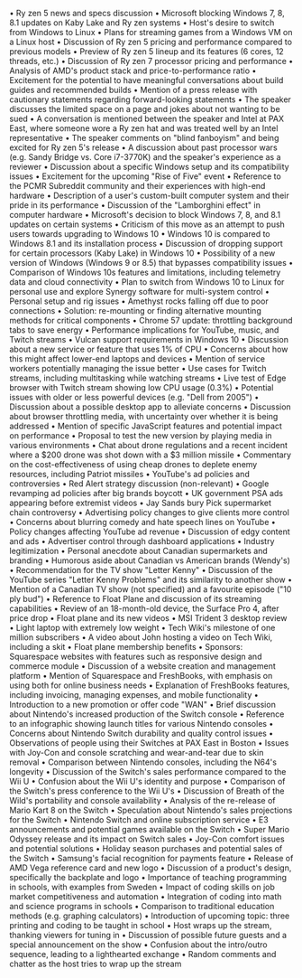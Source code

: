 • Ry zen 5 news and specs discussion
• Microsoft blocking Windows 7, 8, 8.1 updates on Kaby Lake and Ry zen systems
• Host's desire to switch from Windows to Linux
• Plans for streaming games from a Windows VM on a Linux host
• Discussion of Ry zen 5 pricing and performance compared to previous models
• Preview of Ry zen 5 lineup and its features (6 cores, 12 threads, etc.)
• Discussion of Ry zen 7 processor pricing and performance
• Analysis of AMD's product stack and price-to-performance ratio
• Excitement for the potential to have meaningful conversations about build guides and recommended builds
• Mention of a press release with cautionary statements regarding forward-looking statements
• The speaker discusses the limited space on a page and jokes about not wanting to be sued
• A conversation is mentioned between the speaker and Intel at PAX East, where someone wore a Ry zen hat and was treated well by an Intel representative
• The speaker comments on "blind fanboyism" and being excited for Ry zen 5's release
• A discussion about past processor wars (e.g. Sandy Bridge vs. Core i7-3770K) and the speaker's experience as a reviewer
• Discussion about a specific Windows setup and its compatibility issues
• Excitement for the upcoming "Rise of Five" event
• Reference to the PCMR Subreddit community and their experiences with high-end hardware
• Description of a user's custom-built computer system and their pride in its performance
• Discussion of the "Lamborghini effect" in computer hardware
• Microsoft's decision to block Windows 7, 8, and 8.1 updates on certain systems
• Criticism of this move as an attempt to push users towards upgrading to Windows 10
• Windows 10 is compared to Windows 8.1 and its installation process
• Discussion of dropping support for certain processors (Kaby Lake) in Windows 10
• Possibility of a new version of Windows (Windows 9 or 8.5) that bypasses compatibility issues
• Comparison of Windows 10s features and limitations, including telemetry data and cloud connectivity
• Plan to switch from Windows 10 to Linux for personal use and explore Synergy software for multi-system control
• Personal setup and rig issues
• Amethyst rocks falling off due to poor connections
• Solution: re-mounting or finding alternative mounting methods for critical components
• Chrome 57 update: throttling background tabs to save energy
• Performance implications for YouTube, music, and Twitch streams
• Vulcan support requirements in Windows 10
• Discussion about a new service or feature that uses 1% of CPU
• Concerns about how this might affect lower-end laptops and devices
• Mention of service workers potentially managing the issue better
• Use cases for Twitch streams, including multitasking while watching streams
• Live test of Edge browser with Twitch stream showing low CPU usage (0.3%)
• Potential issues with older or less powerful devices (e.g. "Dell from 2005")
• Discussion about a possible desktop app to alleviate concerns
• Discussion about browser throttling media, with uncertainty over whether it is being addressed
• Mention of specific JavaScript features and potential impact on performance
• Proposal to test the new version by playing media in various environments
• Chat about drone regulations and a recent incident where a $200 drone was shot down with a $3 million missile
• Commentary on the cost-effectiveness of using cheap drones to deplete enemy resources, including Patriot missiles
• YouTube's ad policies and controversies
• Red Alert strategy discussion (non-relevant)
• Google revamping ad policies after big brands boycott
• UK government PSA ads appearing before extremist videos
• Jay Sands bury Pick supermarket chain controversy
• Advertising policy changes to give clients more control
• Concerns about blurring comedy and hate speech lines on YouTube
• Policy changes affecting YouTube ad revenue
• Discussion of edgy content and ads
• Advertiser control through dashboard applications
• Industry legitimization
• Personal anecdote about Canadian supermarkets and branding
• Humorous aside about Canadian vs American brands (Wendy's)
• Recommendation for the TV show "Letter Kenny"
• Discussion of the YouTube series "Letter Kenny Problems" and its similarity to another show
• Mention of a Canadian TV show (not specified) and a favourite episode ("10 ply bud")
• Reference to Float Plane and discussion of its streaming capabilities
• Review of an 18-month-old device, the Surface Pro 4, after price drop
• Float plane and its new videos
• MSI Trident 3 desktop review
• Light laptop with extremely low weight
• Tech Wiki's milestone of one million subscribers
• A video about John hosting a video on Tech Wiki, including a skit
• Float plane membership benefits
• Sponsors: Squarespace websites with features such as responsive design and commerce module
• Discussion of a website creation and management platform
• Mention of Squarespace and FreshBooks, with emphasis on using both for online business needs
• Explanation of FreshBooks features, including invoicing, managing expenses, and mobile functionality
• Introduction to a new promotion or offer code "WAN"
• Brief discussion about Nintendo's increased production of the Switch console
• Reference to an infographic showing launch titles for various Nintendo consoles
• Concerns about Nintendo Switch durability and quality control issues
• Observations of people using their Switches at PAX East in Boston
• Issues with Joy-Con and console scratching and wear-and-tear due to skin removal
• Comparison between Nintendo consoles, including the N64's longevity
• Discussion of the Switch's sales performance compared to the Wii U
• Confusion about the Wii U's identity and purpose
• Comparison of the Switch's press conference to the Wii U's
• Discussion of Breath of the Wild's portability and console availability
• Analysis of the re-release of Mario Kart 8 on the Switch
• Speculation about Nintendo's sales projections for the Switch
• Nintendo Switch and online subscription service
• E3 announcements and potential games available on the Switch
• Super Mario Odyssey release and its impact on Switch sales
• Joy-Con comfort issues and potential solutions
• Holiday season purchases and potential sales of the Switch
• Samsung's facial recognition for payments feature
• Release of AMD Vega reference card and new logo
• Discussion of a product's design, specifically the backplate and logo
• Importance of teaching programming in schools, with examples from Sweden
• Impact of coding skills on job market competitiveness and automation
• Integration of coding into math and science programs in schools
• Comparison to traditional education methods (e.g. graphing calculators)
• Introduction of upcoming topic: three printing and coding to be taught in school
• Host wraps up the stream, thanking viewers for tuning in
• Discussion of possible future guests and a special announcement on the show
• Confusion about the intro/outro sequence, leading to a lighthearted exchange
• Random comments and chatter as the host tries to wrap up the stream
